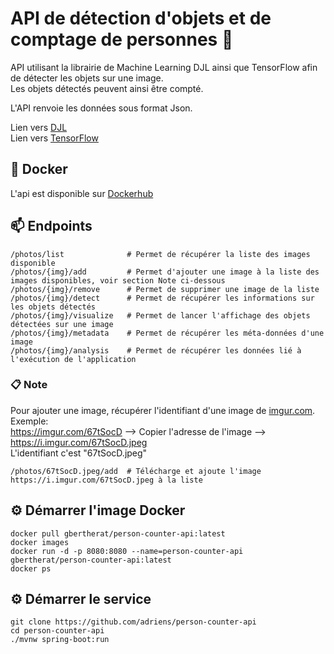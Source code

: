 # API de détection d'objets et de comptage de personnes :man:

API utilisant la librairie de Machine Learning DJL ainsi que TensorFlow afin de détecter les objets sur une image.<br>
Les objets détectés peuvent ainsi être compté.
  
L'API renvoie les données sous format Json.

Lien vers [DJL](https://djl.ai/) <br>
Lien vers [TensorFlow](https://www.tensorflow.org/)

## :whale: Docker

L'api est disponible sur [Dockerhub](https://hub.docker.com/repository/docker/gbertherat/person-counter-api)

## :mailbox: Endpoints
```
/photos/list              # Permet de récupérer la liste des images disponible
/photos/{img}/add         # Permet d'ajouter une image à la liste des images disponibles, voir section Note ci-dessous
/photos/{img}/remove      # Permet de supprimer une image de la liste
/photos/{img}/detect      # Permet de récupérer les informations sur les objets détectés
/photos/{img}/visualize   # Permet de lancer l'affichage des objets détectées sur une image
/photos/{img}/metadata    # Permet de récupérer les méta-données d'une image
/photos/{img}/analysis    # Permet de récupérer les données lié à l'exécution de l'application
```

### :clipboard: Note
Pour ajouter une image, récupérer l'identifiant d'une image de [imgur.com](https://imgur.com/).<br>
Exemple:<br>
<https://imgur.com/67tSocD> --> Copier l'adresse de l'image --> https://i.imgur.com/67tSocD.jpeg<br>
L'identifiant c'est "67tSocD.jpeg"
```
/photos/67tSocD.jpeg/add  # Télécharge et ajoute l'image https://i.imgur.com/67tSocD.jpeg à la liste
```

## :gear: Démarrer l'image Docker
```
docker pull gbertherat/person-counter-api:latest
docker images
docker run -d -p 8080:8080 --name=person-counter-api gbertherat/person-counter-api:latest 
docker ps
```

## :gear: Démarrer le service
```
git clone https://github.com/adriens/person-counter-api
cd person-counter-api
./mvnw spring-boot:run
```


